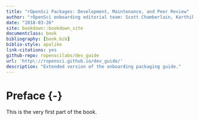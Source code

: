 ```yaml
--- 
title: "rOpenSci Packages: Development, Maintenance, and Peer Review"
author: "rOpenSci onboarding editorial team: Scott Chamberlain, Karthik Ram, Noam Ross, Maëlle Salmon"
date: "2018-03-26"
site: bookdown::bookdown_site
documentclass: book
bibliography: [book.bib]
biblio-style: apalike
link-citations: yes
github-repo: ropenscilabs/dev_guide
url: 'http\://ropensci.github.io/dev_guide/'
description: "Extended version of the onboarding packaging guide."
---
```


# Preface {-}

This is the very first part of the book.
